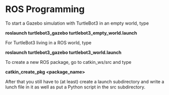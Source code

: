 # ROS Programming

To start a Gazebo simulation with TurtleBot3 in an empty world, type

**roslaunch turtlebot3_gazebo turtlebot3_empty_world.launch**

For TurtleBot3 living in a ROS world, type

**roslaunch turtlebot3_gazebo turtlebot3_world.launch**

To create a new ROS package, go to catkin_ws/src and type

**catkin_create_pkg <package_name> <dependencies>**

After that you still have to (at least) create a launch subdirectory and 
write a lunch file in it as well as put a Python script in the src subdirectory.


 
